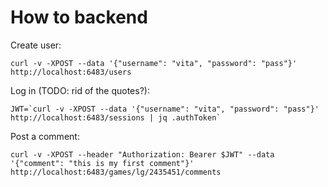 # How to backend

Create user:

    curl -v -XPOST --data '{"username": "vita", "password": "pass"}' http://localhost:6483/users

Log in (TODO: rid of the quotes?):

    JWT=`curl -v -XPOST --data '{"username": "vita", "password": "pass"}' http://localhost:6483/sessions | jq .authToken`

Post a comment:

    curl -v -XPOST --header "Authorization: Bearer $JWT" --data '{"comment": "this is my first comment"}' http://localhost:6483/games/lg/2435451/comments
